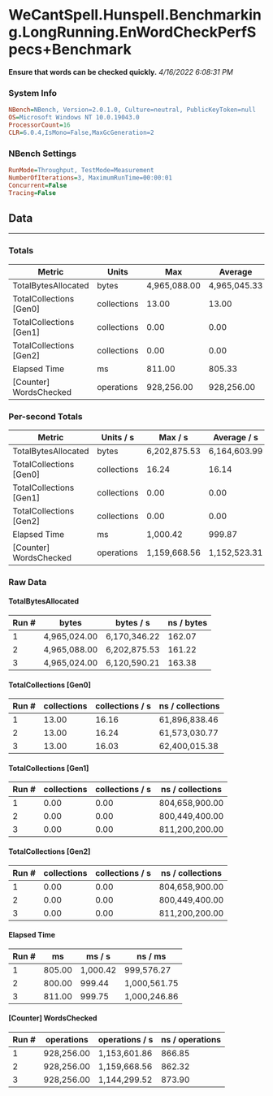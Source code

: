﻿# WeCantSpell.Hunspell.Benchmarking.LongRunning.EnWordCheckPerfSpecs+Benchmark
__Ensure that words can be checked quickly.__
_4/16/2022 6:08:31 PM_
### System Info
```ini
NBench=NBench, Version=2.0.1.0, Culture=neutral, PublicKeyToken=null
OS=Microsoft Windows NT 10.0.19043.0
ProcessorCount=16
CLR=6.0.4,IsMono=False,MaxGcGeneration=2
```

### NBench Settings
```ini
RunMode=Throughput, TestMode=Measurement
NumberOfIterations=3, MaximumRunTime=00:00:01
Concurrent=False
Tracing=False
```

## Data
-------------------

### Totals
|          Metric |           Units |             Max |         Average |             Min |          StdDev |
|---------------- |---------------- |---------------- |---------------- |---------------- |---------------- |
|TotalBytesAllocated |           bytes |    4,965,088.00 |    4,965,045.33 |    4,965,024.00 |           36.95 |
|TotalCollections [Gen0] |     collections |           13.00 |           13.00 |           13.00 |            0.00 |
|TotalCollections [Gen1] |     collections |            0.00 |            0.00 |            0.00 |            0.00 |
|TotalCollections [Gen2] |     collections |            0.00 |            0.00 |            0.00 |            0.00 |
|    Elapsed Time |              ms |          811.00 |          805.33 |          800.00 |            5.51 |
|[Counter] WordsChecked |      operations |      928,256.00 |      928,256.00 |      928,256.00 |            0.00 |

### Per-second Totals
|          Metric |       Units / s |         Max / s |     Average / s |         Min / s |      StdDev / s |
|---------------- |---------------- |---------------- |---------------- |---------------- |---------------- |
|TotalBytesAllocated |           bytes |    6,202,875.53 |    6,164,603.99 |    6,120,590.21 |       41,442.11 |
|TotalCollections [Gen0] |     collections |           16.24 |           16.14 |           16.03 |            0.11 |
|TotalCollections [Gen1] |     collections |            0.00 |            0.00 |            0.00 |            0.00 |
|TotalCollections [Gen2] |     collections |            0.00 |            0.00 |            0.00 |            0.00 |
|    Elapsed Time |              ms |        1,000.42 |          999.87 |          999.44 |            0.50 |
|[Counter] WordsChecked |      operations |    1,159,668.56 |    1,152,523.31 |    1,144,299.52 |        7,741.08 |

### Raw Data
#### TotalBytesAllocated
|           Run # |           bytes |       bytes / s |      ns / bytes |
|---------------- |---------------- |---------------- |---------------- |
|               1 |    4,965,024.00 |    6,170,346.22 |          162.07 |
|               2 |    4,965,088.00 |    6,202,875.53 |          161.22 |
|               3 |    4,965,024.00 |    6,120,590.21 |          163.38 |

#### TotalCollections [Gen0]
|           Run # |     collections | collections / s |ns / collections |
|---------------- |---------------- |---------------- |---------------- |
|               1 |           13.00 |           16.16 |   61,896,838.46 |
|               2 |           13.00 |           16.24 |   61,573,030.77 |
|               3 |           13.00 |           16.03 |   62,400,015.38 |

#### TotalCollections [Gen1]
|           Run # |     collections | collections / s |ns / collections |
|---------------- |---------------- |---------------- |---------------- |
|               1 |            0.00 |            0.00 |  804,658,900.00 |
|               2 |            0.00 |            0.00 |  800,449,400.00 |
|               3 |            0.00 |            0.00 |  811,200,200.00 |

#### TotalCollections [Gen2]
|           Run # |     collections | collections / s |ns / collections |
|---------------- |---------------- |---------------- |---------------- |
|               1 |            0.00 |            0.00 |  804,658,900.00 |
|               2 |            0.00 |            0.00 |  800,449,400.00 |
|               3 |            0.00 |            0.00 |  811,200,200.00 |

#### Elapsed Time
|           Run # |              ms |          ms / s |         ns / ms |
|---------------- |---------------- |---------------- |---------------- |
|               1 |          805.00 |        1,000.42 |      999,576.27 |
|               2 |          800.00 |          999.44 |    1,000,561.75 |
|               3 |          811.00 |          999.75 |    1,000,246.86 |

#### [Counter] WordsChecked
|           Run # |      operations |  operations / s | ns / operations |
|---------------- |---------------- |---------------- |---------------- |
|               1 |      928,256.00 |    1,153,601.86 |          866.85 |
|               2 |      928,256.00 |    1,159,668.56 |          862.32 |
|               3 |      928,256.00 |    1,144,299.52 |          873.90 |


